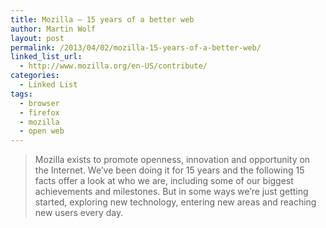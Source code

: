 ```yaml
---
title: Mozilla – 15 years of a better web
author: Martin Wolf
layout: post
permalink: /2013/04/02/mozilla-15-years-of-a-better-web/
linked_list_url:
  - http://www.mozilla.org/en-US/contribute/
categories:
  - Linked List
tags:
  - browser
  - firefox
  - mozilla
  - open web
---
```

> Mozilla exists to promote openness, innovation and opportunity on the Internet. We’ve been doing it for 15 years and the following 15 facts offer a look at who we are, including some of our biggest achievements and milestones. But in some ways we’re just getting started, exploring new technology, entering new areas and reaching new users every day.